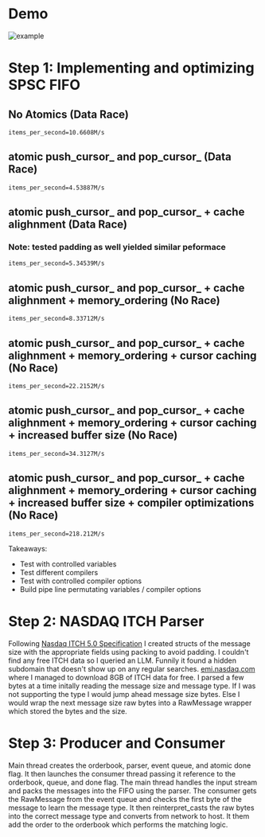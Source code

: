 # Demo
![example](https://i.imgur.com/p98v3kw.gif)

# Step 1: Implementing and optimizing SPSC FIFO
## No Atomics (Data Race)
    items_per_second=10.6608M/s

## atomic push_cursor_ and pop_cursor_ (Data Race)
    items_per_second=4.53887M/s

## atomic push_cursor_ and pop_cursor_ + cache alighnment (Data Race)
### Note: tested padding as well yielded similar peformace
    items_per_second=5.34539M/s

## atomic push_cursor_ and pop_cursor_ + cache alighnment + memory_ordering (No Race)
    items_per_second=8.33712M/s

## atomic push_cursor_ and pop_cursor_ + cache alighnment + memory_ordering + cursor caching (No Race)
    items_per_second=22.2152M/s

## atomic push_cursor_ and pop_cursor_ + cache alighnment + memory_ordering + cursor caching + increased buffer size (No Race)
    items_per_second=34.3127M/s

## atomic push_cursor_ and pop_cursor_ + cache alighnment + memory_ordering + cursor caching + increased buffer size + compiler optimizations (No Race)
    items_per_second=218.212M/s


Takeaways:
- Test with controlled variables
- Test different compilers
- Test with controlled compiler options
- Build pipe line permutating variables / compiler options

# Step 2: NASDAQ ITCH Parser
Following [Nasdaq ITCH 5.0 Specification](https://www.nasdaqtrader.com/content/technicalsupport/specifications/dataproducts/NQTVITCHSpecification.pdf) I created structs of the message size with the appropriate fields using packing to avoid padding. I couldn't find any free ITCH data so I queried an LLM. Funnily it found a hidden subdomain that doesn't show up on any regular searches. [emi.nasdaq.com](https://emi.nasdaq.com/ITCH/Nasdaq%20ITCH/) where I managed to download 8GB of ITCH data for free. I parsed a few bytes at a time initally reading the message size and message type. If I was not supporting the type I would jump ahead message size bytes. Else I would wrap the next message size raw bytes into a RawMessage wrapper which stored the bytes and the size.

# Step 3: Producer and Consumer
Main thread creates the orderbook, parser, event queue, and atomic done flag. It then launches the consumer thread passing it reference to the orderbook, queue, and done flag. The main thread handles the input stream and packs the messages into the FIFO using the parser. The consumer gets the RawMessage from the event queue and checks the first byte of the message to learn the message type. It then reinterpret_casts the raw bytes into the correct message type and converts from network to host. It them add the order to the orderbook which performs the matching logic.
